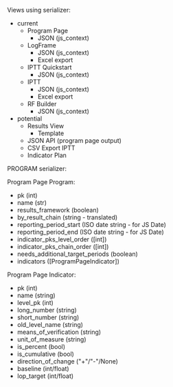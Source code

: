 Views using serializer:
 - current
    - Program Page
       - JSON (js_context)
    - LogFrame
       - JSON (js_context)
       - Excel export
    - IPTT Quickstart
        - JSON (js_context)
    - IPTT
       - JSON (js_context)
       - Excel export
    - RF Builder
        - JSON (js_context)
 - potential
    - Results View
        - Template
    - JSON API (program page output)
    - CSV Export IPTT
    - Indicator Plan

PROGRAM serializer:

Program Page Program:
 - pk (int)
 - name (str)
 - results_framework (boolean)
 - by_result_chain (string - translated)
 - reporting_period_start (ISO date string - for JS Date)
 - reporting_period_end (ISO date string - for JS Date)
 - indicator_pks_level_order ([int])
 - indicator_pks_chain_order ([int])
 - needs_additional_target_periods (boolean)
 - indicators ([ProgramPageIndicator])

Program Page Indicator:
 - pk (int)
 - name (string)
 - level_pk (int)
 - long_number (string)
 - short_number (string)
 - old_level_name (string)
 - means_of_verification (string)
 - unit_of_measure (string)
 - is_percent (bool)
 - is_cumulative (bool)
 - direction_of_change ("+"/"-"/None)
 - baseline (int/float)
 - lop_target (int/float)